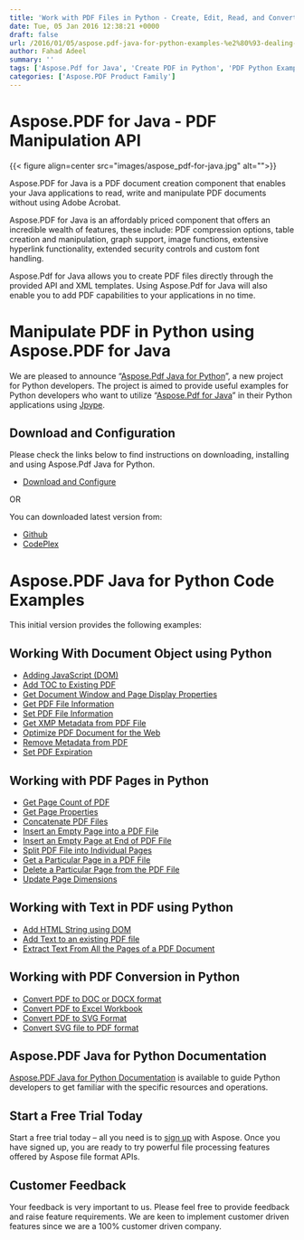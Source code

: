 ```yaml
---
title: 'Work with PDF Files in Python - Create, Edit, Read, and Convert PDF in Python'
date: Tue, 05 Jan 2016 12:38:21 +0000
draft: false
url: /2016/01/05/aspose.pdf-java-for-python-examples-%e2%80%93-dealing-with-pdf-documents-using-powerful-java-api/
author: Fahad Adeel
summary: ''
tags: ['Aspose.Pdf for Java', 'Create PDF in Python', 'PDF Python Examples', 'Python PDF Library', 'convert pdf to doc in python']
categories: ['Aspose.PDF Product Family']
---
```


# Aspose.PDF for Java - PDF Manipulation API



{{< figure align=center src="images/aspose_pdf-for-java.jpg" alt="">}}


Aspose.PDF for Java is a PDF document creation component that enables your Java applications to read, write and manipulate PDF documents without using Adobe Acrobat.

Aspose.PDF for Java is an affordably priced component that offers an incredible wealth of features, these include: PDF compression options, table creation and manipulation, graph support, image functions, extensive hyperlink functionality, extended security controls and custom font handling.

Aspose.Pdf for Java allows you to create PDF files directly through the provided API and XML templates. Using Aspose.Pdf for Java will also enable you to add PDF capabilities to your applications in no time.

# Manipulate PDF in Python using Aspose.PDF for Java

We are pleased to announce “[Aspose.Pdf Java for Python][1]”, a new project for Python developers. The project is aimed to provide useful examples for Python developers who want to utilize “[Aspose.Pdf for Java][2]” in their Python applications using [Jpype][3].

## Download and Configuration

Please check the links below to find instructions on downloading, installing and using Aspose.Pdf Java for Python.

*   [Download and Configure][4]

OR

You can downloaded latest version from:

*   [Github][5]
*   [CodePlex][6]

# Aspose.PDF Java for Python Code Examples

This initial version provides the following examples:

## Working With Document Object using Python

*   [Adding JavaScript (DOM)][7]
*   [Add TOC to Existing PDF][8]
*   [Get Document Window and Page Display Properties][9]
*   [Get PDF File Information][10]
*   [Set PDF File Information][11]
*   [Get XMP Metadata from PDF File][12]
*   [Optimize PDF Document for the Web][13]
*   [Remove Metadata from PDF][14]
*   [Set PDF Expiration][15]

## Working with PDF Pages in Python

*   [Get Page Count of PDF][16]
*   [Get Page Properties][17]
*   [Concatenate PDF Files][18]
*   [Insert an Empty Page into a PDF File][19]
*   [Insert an Empty Page at End of PDF File][20]
*   [Split PDF File into Individual Pages][21]
*   [Get a Particular Page in a PDF File][22]
*   [Delete a Particular Page from the PDF File][23]
*   [Update Page Dimensions][24]

## Working with Text in PDF using Python

*   [Add HTML String using DOM][25]
*   [Add Text to an existing PDF file][26]
*   [Extract Text From All the Pages of a PDF Document][27]

## Working with PDF Conversion in Python

*   [Convert PDF to DOC or DOCX format][28]
*   [Convert PDF to Excel Workbook][29]
*   [Convert PDF to SVG Format][30]
*   [Convert SVG file to PDF format][31]

## Aspose.PDF Java for Python Documentation

[Aspose.PDF Java for Python Documentation][32] is available to guide Python developers to get familiar with the specific resources and operations.

## Start a Free Trial Today

Start a free trial today – all you need is to [sign up][33] with Aspose. Once you have signed up, you are ready to try powerful file processing features offered by Aspose file format APIs.

## Customer Feedback

Your feedback is very important to us. Please feel free to provide feedback and raise feature requirements. We are keen to implement customer driven features since we are a 100% customer driven company.




[1]: http://docs.aspose.com/display/pdfjava/Aspose.Pdf+Java+For+Python
[2]: https://products.aspose.com/pdf/java
[3]: http://jpype.readthedocs.org/en/latest/userguide.html
[4]: https://docs.aspose.com/display/pdfjava/Download+and+Configure+Aspose.Pdf+in+Python
[5]: https://github.com/aspose-pdf/Aspose.PDF-for-Java/releases/tag/Aspose.Pdf_Java_for_Python-v1.0.0
[6]: https://docs.aspose.com/
[7]: http://docs.aspose.com/display/pdfjava/Adding+JavaScript+in+Python
[8]: http://docs.aspose.com/display/pdfjava/Add+TOC+to+Existing+PDF+in+Python
[9]: http://docs.aspose.com/display/pdfjava/Get+Document+Window+and+Page+Display+Properties+in+Python
[10]: http://docs.aspose.com/display/pdfjava/Get+PDF+File+Information+in+Python
[11]: http://docs.aspose.com/display/pdfjava/Set+PDF+Expiration+in+Python
[12]: http://docs.aspose.com/display/pdfjava/Get+XMP+Metadata+from+PDF+File+in+Python
[13]: http://docs.aspose.com/display/pdfjava/Optimize+PDF+Document+for+the+Web+in+Python
[14]: http://docs.aspose.com/display/pdfjava/Remove+Metadata+from+PDF+in+Python
[15]: http://docs.aspose.com/display/pdfjava/Set+PDF+Expiration+in+Python
[16]: http://docs.aspose.com/display/pdfjava/Get+Page+Count+of+PDF+in+Python
[17]: http://docs.aspose.com/display/pdfjava/Get+Page+Properties+in+Python
[18]: http://docs.aspose.com/display/pdfjava/Concatenate+PDF+Files+in+Python
[19]: http://docs.aspose.com/display/pdfjava/Insert+an+Empty+Page+at+End+of+PDF+File+in+Python
[20]: http://docs.aspose.com/display/pdfjava/Insert+an+Empty+Page+into+a+PDF+File+in+Python
[21]: http://docs.aspose.com/display/pdfjava/Split+PDF+File+into+Individual+Pages+in+Python
[22]: http://docs.aspose.com/display/pdfjava/Get+a+Particular+Page+in+a+PDF+File+in+Python
[23]: http://docs.aspose.com/display/pdfjava/Delete+a+Particular+Page+from+the+PDF+File+in+Python
[24]: http://docs.aspose.com/display/pdfjava/Update+Page+Dimensions+in+Python
[25]: http://docs.aspose.com/display/pdfjava/Add+HTML+String+using+DOM+in+Python
[26]: http://docs.aspose.com/display/pdfjava/Add+Text+to+an+existing+PDF+file+in+Python
[27]: http://docs.aspose.com/display/pdfjava/Extract+Text+From+All+the+Pages+of+a+PDF+Document+in+Python
[28]: http://docs.aspose.com/display/pdfjava/Convert+PDF+to+DOC+or+DOCX+format+in+Python
[29]: https://docs.aspose.com/display/pdfjava/Convert+PDF+to+Excel+Workbook+in+Python
[30]: http://docs.aspose.com/display/pdfjava/Convert+PDF+to+SVG+Format+in+Python
[31]: http://docs.aspose.com/display/pdfjava/Convert+SVG+file+to+PDF+format+in+Python
[32]: http://docs.aspose.com/display/pdfjava/Aspose.Pdf+Java+For+Python
[33]: https://id.containerize.com/signup




